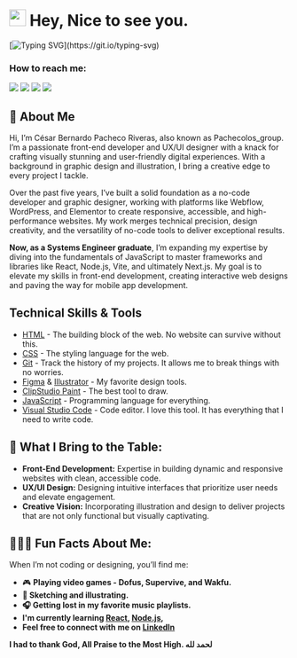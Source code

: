 <h1><img src="https://emojis.slackmojis.com/emojis/images/1531849430/4246/blob-sunglasses.gif?1531849430" width="30"/> Hey, Nice to see you.</h1> 

[![Typing SVG](https://readme-typing-svg.herokuapp.com?font=Fira+Code&weight=200&size=19&pause=1000&width=435&lines=Sometimes+you+have+to+push+your+luck.)](https://git.io/typing-svg)

### How to reach me: 

<a  href="https://www.instagram.com/pachecolos_group/"> <img src="https://img.shields.io/badge/Instagram-E4405F?style=for-the-badge&logo=instagram&logoColor=white"></a> 
<a  href="https://www.behance.net/pachecolos_group"><img src="https://img.shields.io/badge/Behance-0054F7?style=for-the-badge&logo=behance&logoColor=white"></a>
<a  href="https://pachecolosgroup.webflow.io/project-pages/web-development"><img src="https://img.shields.io/badge/website-FE5F55?style=for-the-badge&logo=About.me&logoColor=black"></a>
<a  href="https://www.linkedin.com/in/c%C3%A9sar-bernardo-pacheco-riveras-a71275186/"><img src="[https://img.shields.io/badge/website-FE5F55?style=for-the-badge&logo=About.me&logoColor=black](https://img.shields.io/badge/LinkedIn-0077B5?style=for-the-badge&logo=linkedin&logoColor=white)"></a>


## 🚀 About Me
Hi, I’m César Bernardo Pacheco Riveras, also known as Pachecolos_group. I’m a passionate front-end developer and UX/UI designer with a knack for crafting visually stunning and user-friendly digital experiences. With a background in graphic design and illustration, I bring a creative edge to every project I tackle.

Over the past five years, I’ve built a solid foundation as a no-code developer and graphic designer, working with platforms like Webflow, WordPress, and Elementor to create responsive, accessible, and high-performance websites. My work merges technical precision, design creativity, and the versatility of no-code tools to deliver exceptional results.

**Now, as a Systems Engineer graduate**, I’m expanding my expertise by diving into the fundamentals of JavaScript to master frameworks and libraries like React, Node.js, Vite, and ultimately Next.js. My goal is to elevate my skills in front-end development, creating interactive web designs and paving the way for mobile app development.

## Technical Skills & Tools
- [HTML](https://developer.mozilla.org/en-US/docs/Web/html) - The building block of the web. No website can survive without this.
- [CSS](https://developer.mozilla.org/en-US/docs/Web/css) - The styling language for the web.
- [Git](https://git-scm.com/) - Track the history of my projects. It allows me to break things with no worries.
- [Figma](https://www.figma.com/) & [Illustrator](https://img.shields.io/badge/Adobe%20Illustrator-FF9A00?style=for-the-badge&logo=adobe%20illustrator&logoColor=white) - My favorite design tools.
- [ClipStudio Paint](https://www.clipstudio.net/es/) - The best tool to draw.
- [JavaScript](https://developer.mozilla.org/en-US/docs/Web/javascript) - Programming language for everything. 
- [Visual Studio Code](https://code.visualstudio.com/) - Code editor. I love this tool. It has everything that I need to write code.

## 🦣 What I Bring to the Table:
- **Front-End Development:** Expertise in building dynamic and responsive websites with clean, accessible code.
- **UX/UI Design:** Designing intuitive interfaces that prioritize user needs and elevate engagement.
- **Creative Vision:** Incorporating illustration and design to deliver projects that are not only functional but visually captivating.

##  🏄🏼‍♂️ Fun Facts About Me:
When I’m not coding or designing, you’ll find me: 
- 🎮 <strong>Playing video games - Dofus, Supervive, and Wakfu.<strong>  
- 🎨 Sketching and illustrating.
- 🎧 Getting lost in my favorite music playlists.
- I'm currently learning [React](https://reactjs.org/), [Node.js](https://nodejs.org/en),
- **Feel free to connect with me on [LinkedIn](https://www.linkedin.com/in/c%C3%A9sar-bernardo-pacheco-riveras-a71275186/)**
  
<strong>I had to thank God, All Praise to the Most High. لحمد لله  <strong>


  





   
<!--
**PachecolosGroup/PachecolosGroup** is a ✨ _special_ ✨ repository because its `README.md` (this file) appears on your GitHub profile.

Here are some ideas to get you started:

- 🔭 I’m currently working on ...
- 🌱 I’m currently learning ...
- 👯 I’m looking to collaborate on ...
- 🤔 I’m looking for help with ...
- 💬 Ask me about ...
- 📫 How to reach me: ...
- 😄 Pronouns: ...
- ⚡ Fun fact: ...
-->
